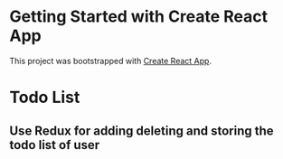 # Getting Started with Create React App

This project was bootstrapped with [Create React App](https://github.com/facebook/create-react-app).
# Todo List 
## Use Redux for adding deleting and storing the todo list of user
